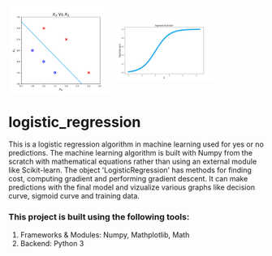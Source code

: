 <img align="middle" width="200" alt="final result" src="https://github.com/SrimanPolusani/logistic_regression/blob/master/decision_curve.png?raw=true">
<img align="middle" width="200" alt="sigmoid graph" src="https://github.com/SrimanPolusani/logistic_regression/blob/master/sigmoid_graph.png?raw=true">


<h1>logistic_regression</h1>
<p>This is a logistic regression algorithm in machine learning used for yes or no predictions. The machine learning algorithm is built with Numpy from the scratch with mathematical equations rather than using an external module like Scikit-learn. The object 'LogisticRegression' has methods for finding cost, computing gradient and performing gradient descent. It can make predictions with the final model and vizualize various graphs like decision curve, sigmoid curve and training data.</p>
<h3>This project is built using the following tools:</h3>
<ol>
  <li>Frameworks & Modules: Numpy, Mathplotlib, Math</li>
  <li>Backend: Python 3</li>
</ol>
